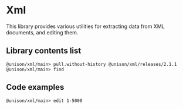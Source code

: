 # Xml

This library provides various utilities for extracting data from XML documents, and editing them.

## Library contents list

``` ucm
@unison/xml/main> pull.without-history @unison/xml/releases/2.1.1
@unison/xml/main> find
```

## Code examples

``` ucm
@unison/xml/main> edit 1-5000
```
